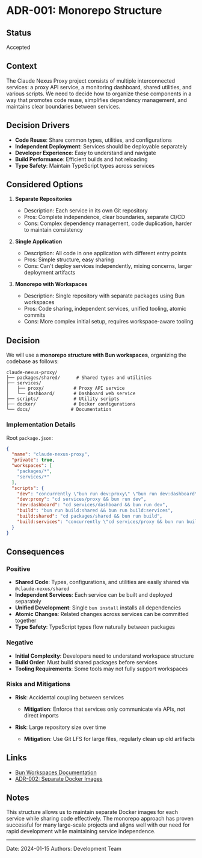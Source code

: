 # ADR-001: Monorepo Structure

## Status

Accepted

## Context

The Claude Nexus Proxy project consists of multiple interconnected services: a proxy API service, a monitoring dashboard, shared utilities, and various scripts. We need to decide how to organize these components in a way that promotes code reuse, simplifies dependency management, and maintains clear boundaries between services.

## Decision Drivers

- **Code Reuse**: Share common types, utilities, and configurations
- **Independent Deployment**: Services should be deployable separately
- **Developer Experience**: Easy to understand and navigate
- **Build Performance**: Efficient builds and hot reloading
- **Type Safety**: Maintain TypeScript types across services

## Considered Options

1. **Separate Repositories**
   - Description: Each service in its own Git repository
   - Pros: Complete independence, clear boundaries, separate CI/CD
   - Cons: Complex dependency management, code duplication, harder to maintain consistency

2. **Single Application**
   - Description: All code in one application with different entry points
   - Pros: Simple structure, easy sharing
   - Cons: Can't deploy services independently, mixing concerns, larger deployment artifacts

3. **Monorepo with Workspaces**
   - Description: Single repository with separate packages using Bun workspaces
   - Pros: Code sharing, independent services, unified tooling, atomic commits
   - Cons: More complex initial setup, requires workspace-aware tooling

## Decision

We will use a **monorepo structure with Bun workspaces**, organizing the codebase as follows:

```
claude-nexus-proxy/
├── packages/shared/      # Shared types and utilities
├── services/
│   ├── proxy/           # Proxy API service
│   └── dashboard/       # Dashboard web service
├── scripts/             # Utility scripts
├── docker/              # Docker configurations
└── docs/               # Documentation
```

### Implementation Details

Root `package.json`:
```json
{
  "name": "claude-nexus-proxy",
  "private": true,
  "workspaces": [
    "packages/*",
    "services/*"
  ],
  "scripts": {
    "dev": "concurrently \"bun run dev:proxy\" \"bun run dev:dashboard\"",
    "dev:proxy": "cd services/proxy && bun run dev",
    "dev:dashboard": "cd services/dashboard && bun run dev",
    "build": "bun run build:shared && bun run build:services",
    "build:shared": "cd packages/shared && bun run build",
    "build:services": "concurrently \"cd services/proxy && bun run build\" \"cd services/dashboard && bun run build\""
  }
}
```

## Consequences

### Positive

- **Shared Code**: Types, configurations, and utilities are easily shared via `@claude-nexus/shared`
- **Independent Services**: Each service can be built and deployed separately
- **Unified Development**: Single `bun install` installs all dependencies
- **Atomic Changes**: Related changes across services can be committed together
- **Type Safety**: TypeScript types flow naturally between packages

### Negative

- **Initial Complexity**: Developers need to understand workspace structure
- **Build Order**: Must build shared packages before services
- **Tooling Requirements**: Some tools may not fully support workspaces

### Risks and Mitigations

- **Risk**: Accidental coupling between services
  - **Mitigation**: Enforce that services only communicate via APIs, not direct imports

- **Risk**: Large repository size over time
  - **Mitigation**: Use Git LFS for large files, regularly clean up old artifacts

## Links

- [Bun Workspaces Documentation](https://bun.sh/docs/workspaces)
- [ADR-002: Separate Docker Images](./adr-002-separate-docker-images.md)

## Notes

This structure allows us to maintain separate Docker images for each service while sharing code effectively. The monorepo approach has proven successful for many large-scale projects and aligns well with our need for rapid development while maintaining service independence.

---

Date: 2024-01-15
Authors: Development Team